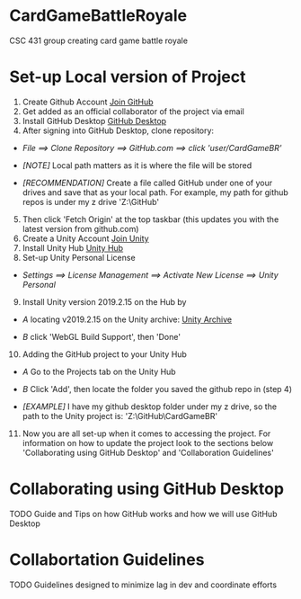 # CardGameBattleRoyale
CSC 431 group creating card game battle royale

# Set-up Local version of Project
1. Create Github Account [Join GitHub](https://github.com/join)
2. Get added as an official collaborator of the project via email
3. Install GitHub Desktop [GitHub Desktop](https://central.github.com/deployments/desktop/desktop/latest/win32)
4. After signing into GitHub Desktop, clone repository: 

- *File ==> Clone Repository ==> GitHub.com ==> click 'user/CardGameBR'*
   
- *[NOTE]* Local path matters as it is where the file will be stored
   
- *[RECOMMENDATION]* Create a file called GitHub under one of your drives and save that as your local path. For example, my path for github repos is under my z drive 'Z:\GitHub'
 
5. Then click 'Fetch Origin' at the top taskbar (this updates you with the latest version from github.com)
6. Create a Unity Account [Join Unity](https://id.unity.com/en/account/new)
7. Install Unity Hub [Unity Hub](https://public-cdn.cloud.unity3d.com/hub/prod/UnityHubSetup.exe)
8. Set-up Unity Personal License

- *Settings ==> License Management ==> Activate New License ==> Unity Personal*
   
9. Install Unity version 2019.2.15 on the Hub by 

- *A* locating v2019.2.15 on the Unity archive: [Unity Archive](https://unity3d.com/get-unity/download/archive)

- *B* click 'WebGL Build Support', then 'Done'

10. Adding the GitHub project to your Unity Hub

- *A* Go to the Projects tab on the Unity Hub

- *B* Click 'Add', then locate the folder you saved the github repo in (step 4)

- *[EXAMPLE]* I have my github desktop folder under my z drive, so the path to the Unity project is: 'Z:\GitHub\CardGameBR'
   
11. Now you are all set-up when it comes to accessing the project. For information on how to update the project look to the sections below 'Collaborating using GitHub Desktop' and 'Collaboration Guidelines'

# Collaborating using GitHub Desktop

TODO Guide and Tips on how GitHub works and how we will use GitHub Desktop

# Collabortation Guidelines

TODO Guidelines designed to minimize lag in dev and coordinate efforts
